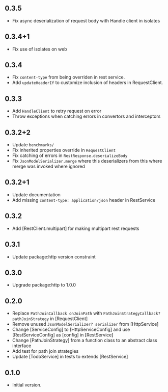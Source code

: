 ## 0.3.5

- Fix async deserialization of request body with Handle client in isolates

## 0.3.4+1

- Fix use of isolates on web

## 0.3.4

- Fix `content-type` from being overriden in rest service.
- Add `updateHeaderIf` to customize inclusion of headers in RequestClient.

## 0.3.3

- Add `HandleClient` to retry request on error
- Throw exceptions when catching errors in convertors and interceptors

## 0.3.2+2

- Update `benchmarks/`
- Fix inherited properties override in `RequestClient`
- Fix catching of errors in `RestResponse.deserializeBody`
- Fix `JsonModelSerializer.merge` where this deserializers from this where merge was invoked where ignored

## 0.3.2+1

- Update documentation
- Add missing `content-type: application/json` header in RestService

## 0.3.2

- Add [RestClient.multipart] for making multipart rest requests

## 0.3.1

- Update package:http version constraint

## 0.3.0

- Upgrade package:http to 1.0.0

## 0.2.0

- Replace `PathJoinCallback onJoinPath` with `PathJoinStrategyCallback? pathJoinStrategy` in [RequestClient]
- Remove unused `JsonModelSerializer? serializer` from [HttpService]
- Change [ServiceConfig] to [HttpServiceConfig] and use [RestServiceConfig] as [config] in [RestService]
- Change [PathJoinStrategy] from a function class to an abstract class interface
- Add test for path join strategies
- Update [TodoService] in tests to extends [RestService]

## 0.1.0

- Initial version.
